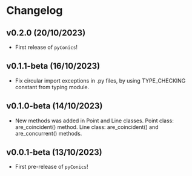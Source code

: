 # Changelog

<!--next-version-placeholder-->

## v0.2.0 (20/10/2023)

- First release of `pyConics`!

## v0.1.1-beta (16/10/2023)

- Fix circular import exceptions in .py files, by using
TYPE_CHECKING constant from typing module.

## v0.1.0-beta (14/10/2023)

- New methods was added in Point and Line classes.
Point class: are_coincident() method.
Line class: are_coincident() and are_concurrent() methods.

## v0.0.1-beta (13/10/2023)

- First pre-release of `pyConics`!
